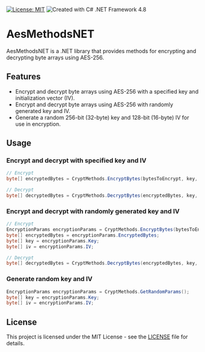 [![License: MIT](https://img.shields.io/badge/License-MIT-yellow.svg)](https://opensource.org/licenses/MIT)
![Created with C# .NET Framework 4.8](https://img.shields.io/badge/Created%20with-C%23%20.NET%20Framework%204.8-purple)

# AesMethodsNET

AesMethodsNET is a .NET library that provides methods for encrypting and decrypting byte arrays using AES-256.

## Features

- Encrypt and decrypt byte arrays using AES-256 with a specified key and initialization vector (IV).
- Encrypt and decrypt byte arrays using AES-256 with randomly generated key and IV.
- Generate a random 256-bit (32-byte) key and 128-bit (16-byte) IV for use in encryption.

## Usage

### Encrypt and decrypt with specified key and IV

```cs
// Encrypt
byte[] encryptedBytes = CryptMethods.EncryptBytes(bytesToEncrypt, key, iv);

// Decrypt
byte[] decryptedBytes = CryptMethods.DecryptBytes(encryptedBytes, key, iv);

```
### Encrypt and decrypt with randomly generated key and IV

```cs
// Encrypt
EncryptionParams encryptionParams = CryptMethods.EncryptBytes(bytesToEncrypt);
byte[] encryptedBytes = encryptionParams.EncryptedBytes;
byte[] key = encryptionParams.Key;
byte[] iv = encryptionParams.IV;

// Decrypt
byte[] decryptedBytes = CryptMethods.DecryptBytes(encryptedBytes, key, iv);

```

### Generate random key and IV

```cs
EncryptionParams encryptionParams = CryptMethods.GetRandomParams();
byte[] key = encryptionParams.Key;
byte[] iv = encryptionParams.IV;

```
## License

This project is licensed under the MIT License - see the [LICENSE](LICENSE) file for details.
